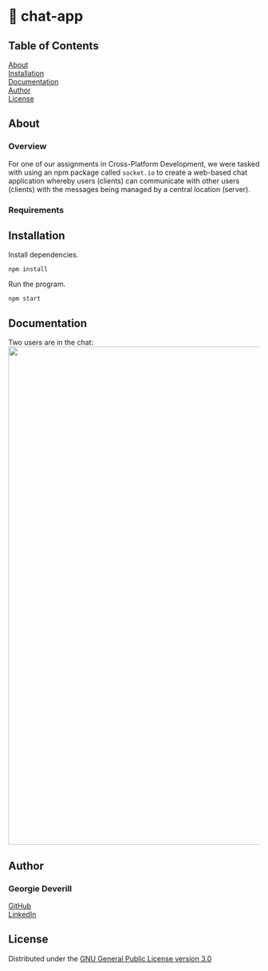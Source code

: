 # 💬 chat-app

## Table of Contents
[About](#about)\
[Installation](#installation)\
[Documentation](#documentation)\
[Author](#author)\
[License](#license)

## About

### Overview
For one of our assignments in Cross-Platform Development, we were tasked with using an npm package
called `socket.io` to create a web-based chat application whereby users (clients) can communicate with other users (clients) with the messages being managed by a central location (server).

### Requirements

## Installation
Install dependencies.
```
npm install
```

Run the program.
```
npm start
```
## Documentation
Two users are in the chat:\
<img width="1000px" src="https://user-images.githubusercontent.com/72951538/158426695-5d622323-3c74-4037-827c-071c3506c5dc.png" >

## Author
### Georgie Deverill
[GitHub](https://github.com/gdevv)\
[LinkedIn](https://www.linkedin.com/in/georgie-deverill-044833121/)

## License
Distributed under the [GNU General Public License version 3.0](https://www.gnu.org/licenses/gpl-3.0.en.html)
